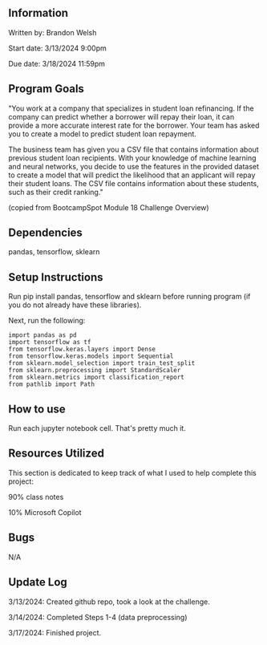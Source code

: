 ## Information
Written by: Brandon Welsh

Start date: 3/13/2024 9:00pm

Due date: 3/18/2024 11:59pm

## Program Goals
"You work at a company that specializes in student loan refinancing. If the company can predict whether a borrower will repay their loan, it can provide a more accurate interest rate for the borrower. Your team has asked you to create a model to predict student loan repayment.

The business team has given you a CSV file that contains information about previous student loan recipients. With your knowledge of machine learning and neural networks, you decide to use the features in the provided dataset to create a model that will predict the likelihood that an applicant will repay their student loans. The CSV file contains information about these students, such as their credit ranking." 

(copied from BootcampSpot Module 18 Challenge Overview)

## Dependencies
pandas, tensorflow, sklearn

## Setup Instructions
Run pip install pandas, tensorflow and sklearn before running program (if you do not already have these libraries).

Next, run the following:

    import pandas as pd
    import tensorflow as tf
    from tensorflow.keras.layers import Dense
    from tensorflow.keras.models import Sequential
    from sklearn.model_selection import train_test_split
    from sklearn.preprocessing import StandardScaler
    from sklearn.metrics import classification_report
    from pathlib import Path

## How to use
Run each jupyter notebook cell. That's pretty much it.

## Resources Utilized
This section is dedicated to keep track of what I used to help complete this project:

90% class notes

10% Microsoft Copilot

## Bugs

N/A

## Update Log
3/13/2024: Created github repo, took a look at the challenge.

3/14/2024: Completed Steps 1-4 (data preprocessing)

3/17/2024: Finished project.